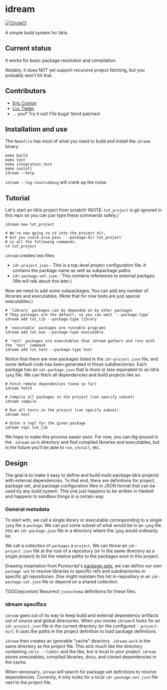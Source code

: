 # idream

[![CircleCI](https://circleci.com/gh/idream/idream/tree/master.svg?style=svg)](https://circleci.com/gh/idream/idream/tree/master)

A simple build system for Idris


## Current status

It works for basic package resolution and compilation.

Notably, it does NOT yet support recursive project fetching, but you probably won't hit that.


## Contributors

* [Eric Conlon](https://github.com/ejconlon)
* [Luc Tielen](https://github.com/luc-tielen)
* ... you? Try it out! File bugs! Send patches!

## Installation and use

The `Makefile` has most of what you need to build and install the `idream` binary:

    make build
    make test
    make integration_test
    make install
    idream --help

`idream --log-level=debug` will crank up the noise.


## Tutorial

Let's start an Idris project from scratch! (NOTE: `tut_project` is git-ignored in this repo so you can
just type these commands safely.)

    idream new tut_project

    # We're now going to cd into the project dir,
    # but you could also pass `--package-dir tut_project`
    # in all the following commands.
    cd tut_project

`idream` creates two files:

* `idr-project.json` - This is a top-level project configuration file. It contains the package name as well
  as subpackage paths.
* `idr-package-set.json` - This contains references to external packges. (We will talk about this later.)

Now we need to add some subpackages. You can add any number of libraries and executables.  (Note that
for now tests are just special executables.)

    # `library` packages can be depended on by other packages
    # They packages are the default, so you can omit `--package-type`
    idream add tut_lib --package-type library

    # `executable` packages are runnable programs
    idream add tut_exe --package-type executable

    # `test` packages are executables that idream gathers and runs with the `test` command
    idream add tut_test --package-type test

Notice that there are now packages listed in the `idr-project.json` file, and some default code has been
generated in those subdirectories. Each package has an `idr-package.json` that is more or less equivalent
to an Idris `ipkg` file. We can fetch all dependencies and build projects like so:

    # Fetch remote dependencies (none so far)
    idream fetch

    # Compile all packages in the project (can specify subset)
    idream compile

    # Run all tests in the project (can specify subset)
    idream test

    # Enter a repl for the given package
    idream repl tut_lib

We hope to make this process easier soon. For now, you can dig around in the `.idream-work` directory and
find compiled libraries and executables, but in the future you'll be able to `run`, `install`, etc.


## Design

The goal is to make it easy to define and build multi-package Idris projects
with external dependencies. To that end, there are definitions for project,
package set, and package configuration files in JSON format that can be used
by any build system. This one just happens to be written in Haskell and happens
to sandbox things in a certain way.

### General metadata

To start with, we call a single library or executable corresponding to a single
`ipkg` file a `package`. We can put some subset of what would be in an `ipkg` file
into an `idr-package.json` file in a directory where the `ipkg` would ordinarily be.

We call a collection of `packages` a `project`. We can throw an `idr-project.json`
file at the root of a repository (or in the same directory as a single project)
to list the relative paths to the packages exist in this project.

Drawing insipiration from Purescript's [package-sets](https://github.com/purescript/package-sets),
we can define our own `package set` to resolve libraries to specific refs and subdirectories in
specific git repositories. One might maintain this list in-repository in an
`idr-package-set.json` file or depend on a shared collection.

TODO(ejconlon) Resurrect `jsonschema` definitions for these files.

### idream specifics

`idream` goes out of its way to keep build and external dependency artifacts out
of source and global directories. When you invoke `idream` it looks for
an `idr-project.json` file in the current directory (or the configured `--project-dir`).
It uses the paths in the project definition to load package definitions.

`idream` then creates an ignorable "cache" directory `.idream-work`
in the same directory as the project file. This acts much like the directory
containing `idris --libdir` and the like, but is local to your project. `idream` stores
executables, compiled libraries, docs, and cloned dependencies in the cache.

When necessary, `idream` will search for package set definitions to resolve
dependencies. Currently, it only looks for a local `idr-package-set.json` file
next to the project file.
